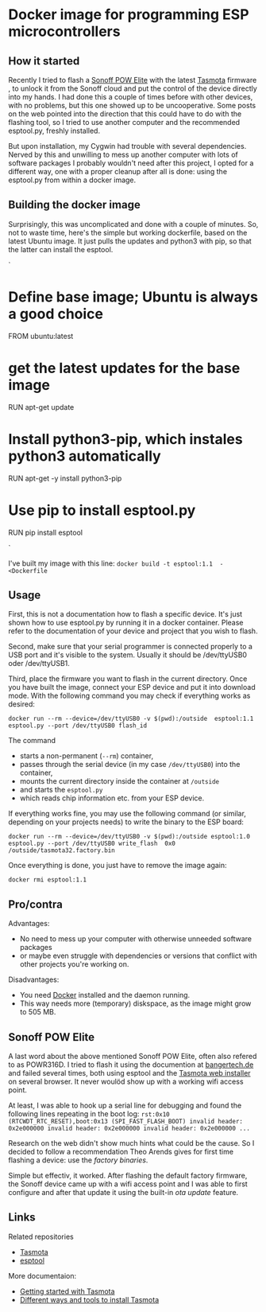 # Docker image for programming ESP microcontrollers

## How it started

Recently I tried to flash a [Sonoff POW Elite](https://sonoff.tech/product/diy-smart-switches/pow-elite)
with the latest [Tasmota](https://www.tasmota.info/) firmware
, to unlock it from the Sonoff cloud and put the control
of the device directly into my hands. I had done this a couple of times before with other devices,
with no problems, but this one showed up to be uncooperative.
Some posts on the web pointed into the direction that this could have to do with the flashing tool,
so I tried to use another computer and the recommended esptool.py, freshly installed.

But upon installation, my Cygwin had trouble with several dependencies. Nerved by this and unwilling to mess up another
computer with lots of software packages I probably wouldn't need after this project, I opted for a different way, one with a
proper cleanup after all is done: using the esptool.py from within a docker image.


## Building the docker image

Surprisingly, this was uncomplicated and done with a couple of minutes. So, not to waste time, here's the simple but working
dockerfile, based on the latest Ubuntu image. It just pulls the updates and python3 with pip, so that the latter can install
the esptool.

`
# Define base image; Ubuntu is always a good choice
FROM ubuntu:latest

# get the latest updates for the base image 
RUN apt-get update

# Install python3-pip, which instales python3 automatically
RUN apt-get -y install python3-pip

# Use pip to install esptool.py
RUN pip install esptool

`

I've built my image with this line:
`docker build -t esptool:1.1  - <Dockerfile`


## Usage
First, this is not a documentation how to flash a specific device. It's just shown how to use esptool.py by running
it in a docker container. Please refer to the documentation of your device and project that you wish to flash.

Second, make sure that your serial programmer is connected properly to a USB port and it's visible to the system.
Usually it should be /dev/ttyUSB0 oder /dev/ttyUSB1.

Third, place the firmware you want to flash in the current directory. Once you have built the image, connect your
ESP device and put it into download mode. With the following command you may check if everything works as desired:

`docker run --rm --device=/dev/ttyUSB0 -v $(pwd):/outside  esptool:1.1 esptool.py --port /dev/ttyUSB0 flash_id`

The command
* starts a non-permanent (`--rm`) container,
* passes through the serial device (in my case `/dev/ttyUSB0`) into the container,
* mounts the current directory inside the container at `/outside`
* and starts the `esptool.py`
* which reads chip information etc. from your ESP device.

If everything works fine, you may use the following command (or similar, depending on your projects needs) to write
the binary to the ESP board:

`docker run --rm --device=/dev/ttyUSB0 -v $(pwd):/outside esptool:1.0 esptool.py --port /dev/ttyUSB0 write_flash  0x0 /outside/tasmota32.factory.bin`

Once everything is done, you just have to remove the image again:

`docker rmi esptool:1.1`

## Pro/contra

Advantages:
* No need to mess up your computer with otherwise unneeded software packages
* or maybe even struggle with dependencies or versions that conflict with other projects you're working on.

Disadvantages:
* You need [Docker](https://www.docker.com/) installed and the daemon running.
* This way needs more (temporary) diskspace, as the image might grow to 505 MB.

## Sonoff POW Elite
A last word about the above mentioned Sonoff POW Elite, often also refered to as POWR316D. I tried to
flash it using the documention at [bangertech.de](https://bangertech.de/sonoff-pow-elite/) and failed
several times, both using esptool and the [Tasmota web installer ](https://tasmota.github.io/install/)
on several browser. It never woulöd show up with a working wifi access point.

At least, I was able to hook up a serial line for debugging and found the following lines repeating in the boot log:
`
rst:0x10 (RTCWDT_RTC_RESET),boot:0x13 (SPI_FAST_FLASH_BOOT)
invalid header: 0x2e000000
invalid header: 0x2e000000
invalid header: 0x2e000000
...
`

Research on the web didn't show much hints what could be the cause. So I decided to follow a
recommendation Theo Arends gives for first time flashing a device: use the *factory binaries*.

Simple but effectiv, it worked. After flashing the default factory firmware, the Sonoff device
came up with a wifi access point and I was able to first configure and after that update it using
the built-in *ota update* feature.



## Links
Related repositories
* [Tasmota](https://tasmota.github.io/docs/)
* [esptool](https://github.com/espressif/esptool)

More documentaion:
* [Getting started with Tasmota](https://tasmota.github.io/docs/Getting-Started/)
* [Different ways and tools to install Tasmota](https://peyanski.com/how-to-install-tasmota-nowadays/)

